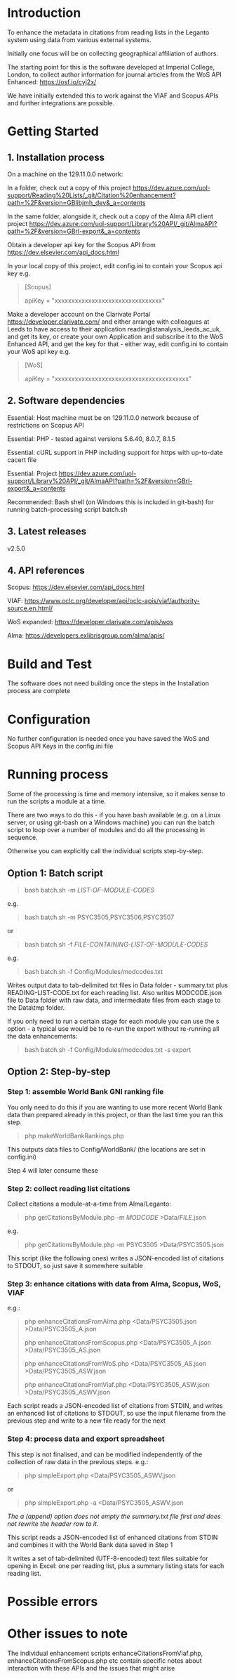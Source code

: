 # Introduction 

To enhance the metadata in citations from reading lists in the Leganto system using data from various external systems. 

Initially one focus will be on collecting geographical affiliation of authors. 

The starting point for this is the software developed at Imperial College, London, to collect author information for journal articles from the WoS API Enhanced: 
https://osf.io/cyj2x/  

We have initially extended this to work against the VIAF and Scopus APIs and further integrations are possible. 

# Getting Started

## 1. Installation process

On a machine on the 129.11.0.0 network: 

In a folder, check out a copy of this project https://dev.azure.com/uol-support/Reading%20Lists/_git/Citation%20enhancement?path=%2F&version=GBlibjmh_dev&_a=contents  

In the same folder, alongside it, check out a copy of the Alma API client project https://dev.azure.com/uol-support/Library%20API/_git/AlmaAPI?path=%2F&version=GBrl-export&_a=contents 

Obtain a developer api key for the Scopus API from https://dev.elsevier.com/api_docs.html 

In your local copy of this project, edit config.ini to contain your Scopus api key e.g. 

> \[Scopus\]
> 
> apiKey = "xxxxxxxxxxxxxxxxxxxxxxxxxxxxxxxx"

Make a developer account on the Clarivate Portal https://developer.clarivate.com/ and either arrange with colleagues at Leeds to have access to their application readinglistanalysis_leeds_ac_uk, and get its key, or create your own Application and subscribe it to the WoS Enhanced API, and get the key for that - either way, edit config.ini to contain your WoS api key e.g. 

> \[WoS\]
> 
> apiKey = "xxxxxxxxxxxxxxxxxxxxxxxxxxxxxxxxxxxxxxxx"

## 2. Software dependencies

Essential: Host machine must be on 129.11.0.0 network because of restrictions on Scopus API 

Essential: PHP - tested against versions 5.6.40, 8.0.7, 8.1.5 

Essential: cURL support in PHP including support for https with up-to-date cacert file  

Essential: Project https://dev.azure.com/uol-support/Library%20API/_git/AlmaAPI?path=%2F&version=GBrl-export&_a=contents

Recommended: Bash shell (on Windows this is included in git-bash) for running batch-processing script batch.sh   

## 3. Latest releases

v2.5.0

## 4. API references

Scopus: https://dev.elsevier.com/api_docs.html

VIAF: https://www.oclc.org/developer/api/oclc-apis/viaf/authority-source.en.html/ 

WoS expanded: https://developer.clarivate.com/apis/wos 

Alma: https://developers.exlibrisgroup.com/alma/apis/

# Build and Test

The software does not need building once the steps in the Installation process are complete 

# Configuration 

No further configuration is needed once you have saved the WoS and Scopus API Keys in the config.ini file 

# Running process 

Some of the processing is time and memory intensive, so it makes sense to run the scripts a module at a time. 

There are two ways to do this - if you have bash available (e.g. on a Linux server, or using git-bash on a Windows machine) you can run the batch script to loop over a number of modules and do all the processing in sequence. 

Otherwise you can explicitly call the individual scripts step-by-step. 

## Option 1: Batch script 

>bash batch.sh -m *LIST-OF-MODULE-CODES* 

e.g. 

>bash batch.sh -m PSYC3505,PSYC3506,PSYC3507 

or 

>bash batch.sh -f *FILE-CONTAINING-LIST-OF-MODULE-CODES* 

e.g. 

>bash batch.sh -f Config/Modules/modcodes.txt 

Writes output data to tab-delimited txt files in Data folder - summary.txt plus READING-LIST-CODE.txt for each reading list. 
Also writes MODCODE.json file to Data folder with raw data, and intermediate files from each stage to the Data\tmp folder.  

If you only need to run a certain stage for each module you can use the s option - a typical use would be to re-run the export without re-running all the data enhancements: 

>bash batch.sh -f Config/Modules/modcodes.txt -s export 

## Option 2: Step-by-step 

### Step 1: assemble World Bank GNI ranking file  

You only need to do this if you are wanting to use more recent World Bank data than prepared already in this project, or than the last time you ran this step. 

> php makeWorldBankRankings.php 

This outputs data files to Config/WorldBank/ (the locations are set in config.ini) 

Step 4 will later consume these 

### Step 2: collect reading list citations  

Collect citations a module-at-a-time from Alma/Leganto: 

> php getCitationsByModule.php -m *MODCODE* >Data/*FILE*.json  

e.g. 

> php getCitationsByModule.php -m PSYC3505 >Data/PSYC3505.json  

This script (like the following ones) writes a JSON-encoded list of citations to STDOUT, so just save it somewhere suitable 

### Step 3: enhance citations with data from Alma, Scopus, WoS, VIAF  

e.g.: 

> php enhanceCitationsFromAlma.php   <Data/PSYC3505.json >Data/PSYC3505_A.json 
> 
> php enhanceCitationsFromScopus.php <Data/PSYC3505_A.json >Data/PSYC3505_AS.json 
> 
> php enhanceCitationsFromWoS.php <Data/PSYC3505_AS.json >Data/PSYC3505_ASW.json 
>
> php enhanceCitationsFromViaf.php   <Data/PSYC3505_ASW.json >Data/PSYC3505_ASWV.json 

Each script reads a JSON-encoded list of citations from STDIN, and writes an enhanced list of citations to STDOUT, so use the input filename from the previous step and write to a new file ready for the next  

### Step 4: process data and export spreadsheet  

This step is not finalised, and can be modified independently of the collection of raw data in the previous steps. 
e.g.:

> php simpleExport.php <Data/PSYC3505_ASWV.json 

or 

> php simpleExport.php -a <Data/PSYC3505_ASWV.json 

*The a (append) option does not empty the summary.txt file first and does not rewrite the header row to it.*

This script reads a JSON-encoded list of enhanced citations from STDIN and combines it with the World Bank data saved in Step 1 

It writes a set of tab-delimited (UTF-8-encoded) text files suitable for opening in Excel: one per reading list, plus a summary listing stats for each reading list. 

# Possible errors 

# Other issues to note 

The individual enhancement scripts enhanceCitationsFromViaf.php, enhanceCitationsFromScopus.php etc contain specific notes about interaction with these APIs and the issues that might arise 